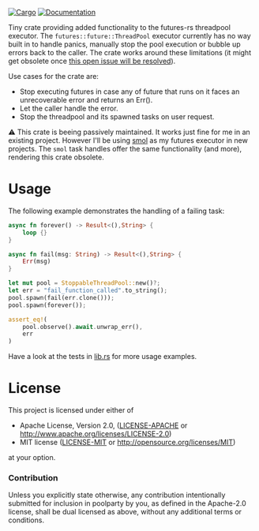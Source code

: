 [![Cargo](https://img.shields.io/crates/v/poolparty.svg)](https://crates.io/crates/poolparty)
[![Documentation](https://docs.rs/poolparty/badge.svg)](https://docs.rs/poolparty)

Tiny crate providing added functionality to the futures-rs threadpool executor.
The `futures::future::ThreadPool` executor currently has no way built in to handle panics, manually stop the pool execution or bubble up errors back to the caller.
The crate works around these limitations (it might get obsolete once [this open issue will be resolved](https://github.com/rust-lang/futures-rs/issues/1468)).

Use cases for the crate are:
* Stop executing futures in case any of future that runs on it faces an unrecoverable error and returns an Err().
* Let the caller handle the error.
* Stop the threadpool and its spawned tasks on user request.

⚠ This crate is beeing passively maintained. It works just fine for me in an existing project. However I'll be using [smol](https://crates.io/crates/smol) as my futures executor in new projects. The `smol` task handles offer the same functionality (and more), rendering this crate obsolete.

# Usage

The following example demonstrates the handling of a failing task:
```rust
async fn forever() -> Result<(),String> {
    loop {}
}

async fn fail(msg: String) -> Result<(),String> {
    Err(msg)
}

let mut pool = StoppableThreadPool::new()?;
let err = "fail_function_called".to_string();
pool.spawn(fail(err.clone()));
pool.spawn(forever());

assert_eq!(
    pool.observe().await.unwrap_err(),
    err
)
```

Have a look at the tests in [lib.rs](https://github.com/xermicus/poolparty/blob/master/src/lib.rs#L114) for more usage examples.

# License

This project is licensed under either of

 * Apache License, Version 2.0, ([LICENSE-APACHE](LICENSE-APACHE) or
   http://www.apache.org/licenses/LICENSE-2.0)
 * MIT license ([LICENSE-MIT](LICENSE-MIT) or
   http://opensource.org/licenses/MIT)

at your option.

### Contribution

Unless you explicitly state otherwise, any contribution intentionally submitted
for inclusion in poolparty by you, as defined in the Apache-2.0 license, shall be
dual licensed as above, without any additional terms or conditions.
